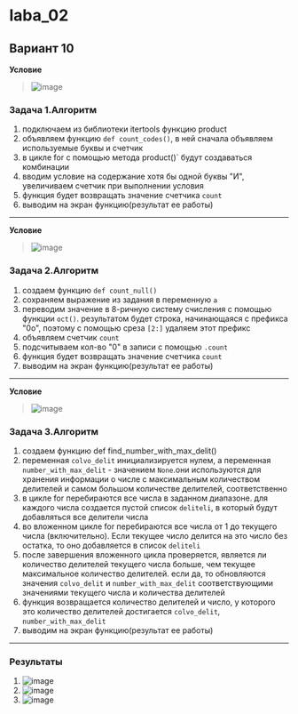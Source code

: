 # laba_02
## Вариант 10
**Условие**
>![image](https://github.com/ban-tyan/laba_02/assets/145260845/d2a40286-86cd-42db-898e-64f43948b0a1)
### **Задача 1.Алгоритм**
1. подключаем из библиотеки itertools функцию product
2. объявляем функцию `def count_codes()`, в ней сначала объявляем используемые буквы и счетчик
3. в цикле for с помощью метода product()` будут создаваться комбинации
4. вводим условие на содержание хотя бы одной буквы "И", увеличиваем счетчик при выполнении условия
5. функция будет возвращать значение счетчика `count`
6. выводим на экран функцию(результат ее работы)
______

**Условие**
>![image](https://github.com/ban-tyan/laba_02/assets/145260845/6398be88-ebdd-432a-b9ec-e7a07dbbd795)
### **Задача 2.Алгоритм**
1. создаем функцию `def count_null()`
2. сохраняем выражение из задания в переменную `a`
3. переводим значение в 8-ричную систему счисления с помощью функции `oct()`. результатом будет строка, начинающаяся с префикса "0o", поэтому с помощью среза `[2:]` удаляем этот префикс
4. объявляем счетчик `count`
5. подсчитываем кол-во "0" в записи с помощью `.count`
6. функция будет возвращать значение счетчика `count`
7. выводим на экран функцию(результат ее работы)
_________

**Условие**
>![image](https://github.com/ban-tyan/laba_02/assets/145260845/bff5c071-3b9f-4c5d-893e-c59416899a62)
### **Задача 3.Алгоритм**
1. создаем функцию def find_number_with_max_delit()
2. переменная `colvo_delit` инициализируется нулем, а переменная `number_with_max_delit` - значением `None`.они используются для хранения информации о числе с максимальным количеством делителей и самом большом количестве делителей, соответственно
3. в цикле for перебираются все числа в заданном диапазоне. для каждого числа создается пустой список `deliteli`, в который будут добавляться все делители числа
4. во вложенном цикле for перебираются все числа от 1 до текущего числа (включительно). Если текущее число делится на это число без остатка, то оно добавляется в список `deliteli`
5. после завершения вложенного цикла проверяется, является ли количество делителей текущего числа больше, чем текущее максимальное количество делителей. если да, то обновляются значения `colvo_delit` и `number_with_max_delit` соответствующими значениями текущего числа и количества делителей
6. функция возвращается количество делителей и число, у которого это количество делителей достигается `colvo_delit`, `number_with_max_delit`
7. выводим на экран функцию(результат ее работы)
_________
### Результаты 
1. ![image](https://github.com/ban-tyan/laba_02/assets/145260845/98b383aa-96e7-497d-9dfe-f360377ba1a9)
2. ![image](https://github.com/ban-tyan/laba_02/assets/145260845/2f8cebf9-b95e-4726-857b-b339ceb60c96)
3. ![image](https://github.com/ban-tyan/laba_02/assets/145260845/89188d04-06c2-46ce-927a-b7035c35e096)





